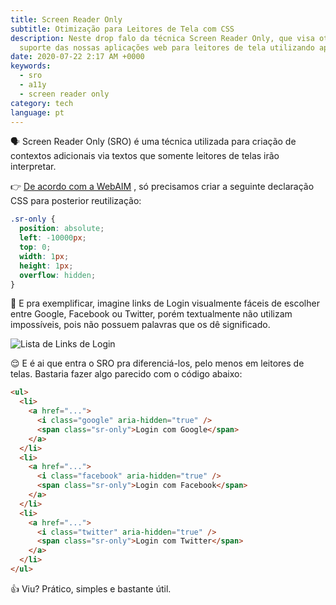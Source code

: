 ```yaml
---
title: Screen Reader Only
subtitle: Otimização para Leitores de Tela com CSS
description: Neste drop falo da técnica Screen Reader Only, que visa otimizar o
  suporte das nossas aplicações web para leitores de tela utilizando apenas CSS.
date: 2020-07-22 2:17 AM +0000
keywords:
  - sro
  - a11y
  - screen reader only
category: tech
language: pt
---
```


🗣 Screen Reader Only (SRO) é uma técnica utilizada para criação de contextos adicionais via textos que somente leitores de telas irão interpretar.

<p>

👉 [De acordo com a
WebAIM](https://webaim.org/techniques/css/invisiblecontent/#offscreen) , só
precisamos criar a seguinte declaração CSS para posterior reutilização:

</p>

```css
.sr-only {
  position: absolute;
  left: -10000px;
  top: 0;
  width: 1px;
  height: 1px;
  overflow: hidden;
}
```

🤯 E pra exemplificar, imagine links de Login visualmente fáceis de escolher entre Google, Facebook ou Twitter, porém textualmente não utilizam impossíveis, pois não possuem palavras que os dê significado.

![Lista de Links de Login](https://user-images.githubusercontent.com/1680157/87884573-71133780-c9e5-11ea-9357-a2976375ec4d.png)

😌 E é ai que entra o SRO pra diferenciá-los, pelo menos em leitores de telas. Bastaria fazer algo parecido com o código abaixo:

```html
<ul>
  <li>
    <a href="...">
      <i class="google" aria-hidden="true" />
      <span class="sr-only">Login com Google</span>
    </a>
  </li>
  <li>
    <a href="...">
      <i class="facebook" aria-hidden="true" />
      <span class="sr-only">Login com Facebook</span>
    </a>
  </li>
  <li>
    <a href="...">
      <i class="twitter" aria-hidden="true" />
      <span class="sr-only">Login com Twitter</span>
    </a>
  </li>
</ul>
```

👍 Viu? Prático, simples e bastante útil.
